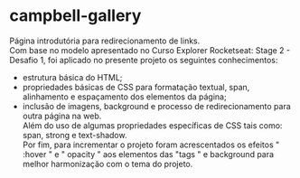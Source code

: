 # campbell-gallery
Página introdutória para redirecionamento de links. </br>
Com base no modelo apresentado no Curso Explorer Rocketseat: Stage 2 - Desafio 1, foi aplicado no presente projeto os seguintes conhecimentos: 
  - estrutura básica do HTML; 
  - propriedades básicas de CSS para formatação textual, span, alinhamento e espaçamento dos elementos da página;
  - inclusão de imagens, background e processo de redirecionamento para outra página na web. </br>
Além do uso de algumas propriedades específicas de CSS tais como: span, strong e text-shadow. </br>
Por fim, para incrementar o projeto foram acrescentados os efeitos " :hover " e " opacity " aos elementos das  "tags <a> " e background para melhor harmonização com o tema do projeto.
